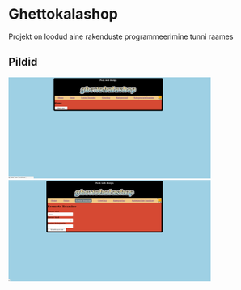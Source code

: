 # Ghettokalashop

Projekt on loodud aine rakenduste programmeerimine tunni raames

## Pildid

<img src="projPics/page1.png" alt="page1" width="400" height="200">
<img src="projPics/page2.png" alt="page1" width="400" height="200">
